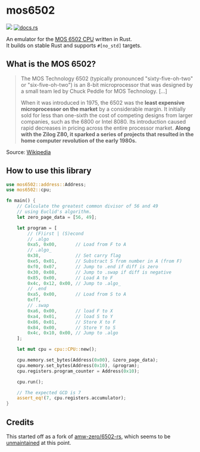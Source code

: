 # mos6502

![](https://github.com/mre/mos6502/workflows/test/badge.svg)
[![docs.rs](https://docs.rs/mos6502/badge.svg)](https://docs.rs/mos6502)

An emulator for the [MOS 6502 CPU](https://en.wikipedia.org/wiki/MOS_Technology_6502) written in Rust.  
It builds on stable Rust and supports `#[no_std]` targets.

## What is the MOS 6502?

> The MOS Technology 6502 (typically pronounced "sixty-five-oh-two" or "six-five-oh-two") is an 8-bit microprocessor that was designed by a small team led by Chuck Peddle for MOS Technology. [...]
>
> When it was introduced in 1975, the 6502 was the **least expensive microprocessor on the market** by a considerable margin. It initially sold for less than one-sixth the cost of competing designs from larger companies, such as the 6800 or Intel 8080. Its introduction caused rapid decreases in pricing across the entire processor market. **Along with the Zilog Z80, it sparked a series of projects that resulted in the home computer revolution of the early 1980s.**

Source: [Wikipedia](https://en.wikipedia.org/wiki/MOS_Technology_6502)


## How to use this library

```rust
use mos6502::address::Address;
use mos6502::cpu;

fn main() {
    // Calculate the greatest common divisor of 56 and 49
    // using Euclid's algorithm.
    let zero_page_data = [56, 49];

    let program = [
        // (F)irst | (S)econd
        // .algo
        0xa5, 0x00,       // Load from F to A
        // .algo_
        0x38,             // Set carry flag
        0xe5, 0x01,       // Substract S from number in A (from F)
        0xf0, 0x07,       // Jump to .end if diff is zero
        0x30, 0x08,       // Jump to .swap if diff is negative
        0x85, 0x00,       // Load A to F
        0x4c, 0x12, 0x00, // Jump to .algo_
        // .end
        0xa5, 0x00,       // Load from S to A
        0xff,
        // .swap
        0xa6, 0x00,       // load F to X
        0xa4, 0x01,       // load S to Y
        0x86, 0x01,       // Store X to F
        0x84, 0x00,       // Store Y to S
        0x4c, 0x10, 0x00, // Jump to .algo
    ];

    let mut cpu = cpu::CPU::new();

    cpu.memory.set_bytes(Address(0x00), &zero_page_data);
    cpu.memory.set_bytes(Address(0x10), &program);
    cpu.registers.program_counter = Address(0x10);

    cpu.run();

    // The expected GCD is 7
    assert_eq!(7, cpu.registers.accumulator);
}
```

## Credits

This started off as a fork of [amw-zero/6502-rs](https://github.com/amw-zero/6502-rs),
which seems to be [unmaintained](https://github.com/amw-zero/6502-rs/pull/36) at this point.
